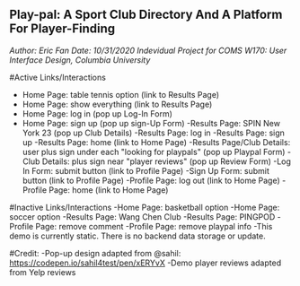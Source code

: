 ## Play-pal: A Sport Club Directory And A Platform For Player-Finding

*Author: Eric Fan*
*Date: 10/31/2020*
*Indevidual Project for COMS W170: User Interface Design, Columbia University*

#Active Links/Interactions
- Home Page: table tennis option (link to Results Page)
- Home Page: show everything (link to Results Page)
- Home Page: log in (pop up Log-In Form)
- Home Page: sign up (pop up sign-Up Form)
-Results Page: SPIN New York 23 (pop up Club Details)
-Results Page: log in
-Results Page: sign up
-Results Page: home (link to Home Page)
-Results Page/Club Details: user plus sign under each "looking for playpals" (pop up Playpal Form)
-Club Details: plus sign near "player reviews" (pop up Review Form)
-Log In Form: submit button (link to Profile Page)
-Sign Up Form: submit button (link to Profile Page)
-Profile Page: log out (link to Home Page)
-Profile Page: home (link to Home Page)

#Inactive Links/Interactions
-Home Page: basketball option
-Home Page: soccer option
-Results Page: Wang Chen Club
-Results Page: PINGPOD
-Profile Page: remove comment
-Profile Page: remove playpal info
-This demo is currently static. There is no backend data storage or update.

#Credit:
-Pop-up design adapted from @sahil: https://codepen.io/sahil4test/pen/xERYvX
-Demo player reviews adapted from Yelp reviews
